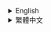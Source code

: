 <details>
<summary>English</summary>

## Course Objectives

Welcome to the **JFrog SaaS Trial Workshop!** 🎓  
This workshop aims to help you get started with JFrog SaaS and practice building a Maven project. By the end of this workshop, you will be able to:
- Apply for a JFrog SaaS trial and set up your environment.
- Clone and configure a Maven project.
- Build and deploy the project using JFrog CLI.
- Understand and remediate security vulnerabilities using JFrog Xray.

## 📝 Prerequisites

### JDK 17 Installation
1. **Install JDK**
   - Download and install JDK from [OpenJDK](https://jdk.java.net/archive/)

### Set Environment Variables

#### JAVA_HOME
1. Open System Properties (Win + S → "Environment Variables")
2. Click "Environment Variables" → "New" under System variables
3. Set:
   ```
   Variable name: JAVA_HOME
   Variable value: C:\Program Files\Java\jdk-17
   ```
4. In System variables, select "Path" → "Edit"
5. Click "New" and add:
   ```
   %JAVA_HOME%\bin
   ```
6. Click "OK" to save

### Verify Installation
   ```bash
   # Check Java version
   java -version
   ```
   Expected output:
   ```
   openjdk version "17.0.2" 2022-01-18
   OpenJDK Runtime Environment (build 17.0.2+8)
   OpenJDK 64-Bit Server VM (build 17.0.2+8, mixed mode, sharing)
   ```

### Maven 3.6.3
1️⃣ **Download Maven**
   - Go to [Apache Maven download page](https://archive.apache.org/dist/maven/maven-3/3.6.3/binaries/apache-maven-3.6.3-bin.zip )
   - Download the Binary zip archive (e.g., `apache-maven-3.6.3-bin.zip`)
2️⃣ **Extract Maven**
   - Extract the downloaded ZIP file to a directory, e.g.:
     ```
     C:\Program Files\Apache\Maven
     ```
   - Your Maven folder structure should look like:
     ```
     C:\Program Files\Apache\Maven\apache-maven-3.6.3
     ```
#### MAVEN_HOME Environment variables
1. In System variables, click "New"
2. Set:
   ```
   Variable name: MAVEN_HOME
   Variable value: C:\Program Files\Apache\Maven\apache-maven-3.6.3
   ```
3. In "Path" variable, click "Edit"
4. Click "New" and add:
   ```
   %MAVEN_HOME%\bin
   ```
5. Click "OK" on all windows to save

> **Note:** After setting environment variables, you need to open a new Command Prompt for the changes to take effect.

#### Verify Installation
   ```bash
   # Open a new Command Prompt and run:
   mvn -version
   ```
   Expected output:
   ```
   Apache Maven 3.6.3 (...)
   Maven home: C:\Program Files\Apache\Maven\apache-maven-3.6.3
   Java version: 17.0.2, vendor: Oracle Corporation
   Java home: C:\Program Files\Java\jdk-17
   Default locale: en_US, platform encoding: UTF-8
   OS name: "windows 10", version: "10.0", arch: "amd64", family: "windows"
   ```

## 🚀 Getting Started

### 1. Apply for JFrog SaaS Trial
1. [Apply for JFrog SaaS Trial](https://jfrog.com/start-free/)  
   Select "14-Day Free Trial", it will give you your own JFrog Platform.
   ![alt text](images/trial.png)

2. **Select AWS Region**
   - Choose either AWS Singapore or Tokyo region
   - This will provide better network performance for users in Asia
   - The region selection is available during the trial signup process

3. You will get an email containing the login credentials for the JFrog platform

### 2. Clone the Project
```bash
git clone https://github.com/JFrogChina/jfrog-poc-samples.git
cd jfrog-poc-samples/maven-sample
```

### 3. Create Maven Repositories
![img_6.png](images/img_6.png)
1. Log in to JFrog SaaS Platform
2. Click **Quick Repository Creation** (top-right)
3. Select **Maven** and create:
   - Local Repo: `sample-libs-snapshot-local` `sample-libs-release-local`
   - Remote Repo: `sample-maven-remote`
   - Virtual Repo: `sample-libs-snapshot` `sample-libs-release`

### 4. Configure JFrog CLI
1. [Download JFrog CLI](https://jfrog.com/getcli/)
2. Configure your environment:
   ```shell
   jf c add saas
   ```
   Follow prompts to enter:
   - JFrog Platform URL: `https://<YOUR_DOMAIN>.jfrog.io`
   - username
   - password or Reference Token (from Profile → Edit Profile → Generate an Identity Token)

### 5. Configure Maven
```shell
cd maven-sample
jf mvnc
```
This generates a `.jfrog/projects/maven.yaml` pointing to your SaaS repositories.

### 6. Build and Deploy
```shell
jf mvn clean install -f pom.xml --build-name=sample-maven-build --build-number=1
jf mvn deploy --build-name=sample-maven-build --build-number=1
jf rt bp sample-maven-build 1
```

### 7. Verify Deployment
- Check **Artifactory → Artifacts** for deployed files
- View build info in **Builds** section

### 8. Enable Xray Scanning
1. Go to **JFrog Xray → Index Resource**
2. Add to watch:
   - Repositories: `sample-libs-snapshot-local` `sample-libs-release-local`
   - Builds: `sample-maven-build`

### Understanding log4j Vulnerability
The log4j vulnerability (CVE-2021-44228) is detected because your project uses log4j-core 2.14.0. However, it's only exploitable when:

1. Using vulnerable logging patterns:
   ```java
   // Vulnerable
   logger.info("${jndi:ldap://malicious-server/exploit}");
   
   // Safe
   logger.info("User logged in: {}", username);
   ```

2. **AND** when:
   - Logging user-controlled input
   - Input contains `${jndi:ldap://...}` pattern
   - Application has network access to malicious server

This explains why Xray shows many false positives - vulnerabilities exist in code but aren't exploitable in your use case.

### 9. Remediate log4j Vulnerability

#### 9.1 Review Vulnerability
JFrog Advanced Security has identified this log4j package as a true positive. You can view the detailed evidence in the security report.
![img_1.png](images/img_1.png)

#### Review the False Positive Results
![img_5.png](images/img_5.png)
> **86% of critical/high vulnerabilities are false positives**

![img_4.png](images/img_4.png)

#### 9.2 Block Vulnerable Version
![img_7.png](images/img_7.png)
1. **Create Block Condition:**  
   Administrator → Curation Settings → Create Condition  
   ![img.png](images/img.png)

2. **Create Policy:**  
   ![img_2.png](images/img_2.png)

3. **Clean Cache:**
   ```bash
   rm -rf ~/.m2/repository/org/apache/logging/log4j/*
   ```

4. **Verify Block:**
   ```shell
   [main] ERROR org.apache.maven.cli.MavenCli - Failed to execute goal on project app-boot: Could not resolve dependencies for project com.example.jfrog:app-boot:war:1.0.2: Could not transfer artifact org.apache.logging.log4j:log4j-core:jar:2.14.0 from/to artifactory-release (https://demo.jfrogchina.com/artifactory/alex-maven): authorization failed for https://demo.jfrogchina.com/artifactory/alex-maven/org/apache/logging/log4j/log4j-core/2.14.0/log4j-core-2.14.0.jar, status: 403 Forbidden -> [Help 1]
   ```
   ![img_3.png](images/img_3.png)

5. **Fix: Update log4j Version**
   ```xml
   <dependency>
       <groupId>org.apache.logging.log4j</groupId>
       <artifactId>log4j-core</artifactId>
       <version>2.17.1</version>
   </dependency>
   ```

6. **Rebuild:**
   ```shell
   jf mvn clean
   jf mvn deploy --build-name=sample-maven-build --build-number=2
   jf rt bp sample-maven-build 2
   ```

The build should be successful and the issue was fixed.

7. **Analysis of Vulnerability Fixing Trends:**
Platform → Xray → Scan List → Builds
![alt text](images/buildList.png)

The build should complete successfully, confirming that the security issue has been fixed.

> **Happy building and stay secure! 🚀**

</details>

<details>
<summary>繁體中文</summary>

歡迎參加 **JFrog SaaS 試用工作坊！** 🎓  
本工作坊旨在幫助您開始使用 JFrog SaaS 並練習構建 Maven 項目。在本次工作坊結束時，您將能夠：
- 申請 JFrog SaaS 試用並設置您的環境。
- 克隆並配置 Maven 項目。
- 使用 JFrog CLI 構建和部署項目。
- 使用 JFrog Xray 理解和修復安全漏洞。

## 📝 前置需求

### JDK 17 安裝
1. **安裝 JDK**
   - 從 [OpenJDK](https://jdk.java.net/archive/) 下載並安裝 JDK

### 設置環境變數

#### JAVA_HOME
1. 打開系統屬性（Win + S → "環境變數"）
2. 點擊"環境變數" → 在系統變數下點擊"新建"
3. 設置：
   ```
   變數名稱：JAVA_HOME
   變數值：C:\Program Files\Java\jdk-17
   ```
4. 在系統變數中，選擇"Path" → "編輯"
5. 點擊"新建"並添加：
   ```
   %JAVA_HOME%\bin
   ```
6. 點擊"確定"保存

### 驗證安裝
   ```bash
   # 檢查 Java 版本
   java -version
   ```
   預期輸出：
   ```
   openjdk version "17.0.2" 2022-01-18
   OpenJDK Runtime Environment (build 17.0.2+8)
   OpenJDK 64-Bit Server VM (build 17.0.2+8, mixed mode, sharing)
   ```

### Maven 3.6.3
1️⃣ **下載 Maven**
   - 訪問 [Apache Maven 下載頁面](https://archive.apache.org/dist/maven/maven-3/3.6.3/binaries/apache-maven-3.6.3-bin.zip )
   - 下載二進制 zip 檔案（例如：`apache-maven-3.6.3-bin.zip`）
2️⃣ **解壓 Maven**
   - 將下載的 ZIP 檔案解壓到目錄，例如：
     ```
     C:\Program Files\Apache\Maven
     ```
   - 您的 Maven 資料夾結構應該如下：
     ```
     C:\Program Files\Apache\Maven\apache-maven-3.6.3
     ```
#### MAVEN_HOME 環境變數
1. 在系統變數中，點擊"新建"
2. 設置：
   ```
   變數名稱：MAVEN_HOME
   變數值：C:\Program Files\Apache\Maven\apache-maven-3.6.3
   ```
3. 在"Path"變數，點擊"編輯"
4. 點擊"新建"並添加：
   ```
   %MAVEN_HOME%\bin
   ```
5. 點擊所有視窗的"確定"保存

> **注意：** 設置環境變數後，您需要打開新的命令提示字元才能使更改生效。

#### 驗證安裝
   ```bash
   # 打開新的命令提示字元並運行：
   mvn -version
   ```
   預期輸出：
   ```
   Apache Maven 3.6.3 (...)
   Maven home: C:\Program Files\Apache\Maven\apache-maven-3.6.3
   Java version: 17.0.2, vendor: Oracle Corporation
   Java home: C:\Program Files\Java\jdk-17
   Default locale: en_US, platform encoding: UTF-8
   OS name: "windows 10", version: "10.0", arch: "amd64", family: "windows"
   ```

## 🚀 開始使用

### 1. 申請 JFrog SaaS 試用
1. [申請 JFrog SaaS 試用](https://jfrog.com/start-free/)  
   選擇"14 天免費試用"，它將為您提供自己的 JFrog 平台。
   ![alt text](images/trial.png)

2. **選擇 AWS 區域**
   - 選擇 AWS 新加坡或東京區域
   - 這將為亞洲用戶提供更好的網絡性能
   - 區域選擇在試用註冊過程中可用

3. 您將收到一封包含 JFrog 平台登入憑證的電子郵件

### 2. 克隆項目
```bash
git clone https://github.com/JFrogChina/jfrog-poc-samples.git
cd jfrog-poc-samples/maven-sample
```

### 3. 創建 Maven 倉庫
![img_6.png](images/img_6.png)
1. 登入 JFrog SaaS 平台
2. 點擊**快速倉庫創建**（右上角）
3. 選擇 **Maven** 並創建：
   - 本地倉庫：`sample-libs-snapshot-local` `sample-libs-release-local`
   - 遠程倉庫：`sample-maven-remote`
   - 虛擬倉庫：`sample-libs-snapshot` `sample-libs-release`

### 4. 配置 JFrog CLI
1. [下載 JFrog CLI](https://jfrog.com/getcli/)
2. 配置您的環境：
   ```shell
   jf c add saas
   ```
   按照提示輸入：
   - JFrog 平台 URL：`https://<YOUR_DOMAIN>.jfrog.io`
   - 用戶名
   - 密碼或參考令牌（從個人資料 → 編輯個人資料 → 生成身份令牌）

### 5. 配置 Maven
```shell
cd maven-sample
jf mvnc
```
這將生成指向您的 SaaS 倉庫的 `.jfrog/projects/maven.yaml`。

### 6. 構建和部署
```shell
jf mvn clean install -f pom.xml --build-name=sample-maven-build --build-number=1
jf mvn deploy --build-name=sample-maven-build --build-number=1
jf rt bp sample-maven-build 1
```

### 7. 驗證部署
- 在 **Artifactory → Artifacts** 中檢查已部署的文件
- 在 **Builds** 部分查看構建信息

### 8. 啟用 Xray 掃描
1. 轉到 **JFrog Xray → Index Resource**
2. 添加到監視：
   - 倉庫：`sample-libs-snapshot-local` `sample-libs-release-local`
   - 構建：`sample-maven-build`

### 了解 log4j 漏洞
檢測到 log4j 漏洞（CVE-2021-44228）是因為您的項目使用了 log4j-core 2.14.0。但是，只有在以下情況下才會被利用：

1. 使用易受攻擊的日誌模式：
   ```java
   // 易受攻擊
   logger.info("${jndi:ldap://malicious-server/exploit}");
   
   // 安全
   logger.info("User logged in: {}", username);
   ```

2. **並且**當：
   - 記錄用戶控制的輸入
   - 輸入包含 `${jndi:ldap://...}` 模式
   - 應用程序可以訪問惡意服務器

這解釋了為什麼 Xray 顯示許多誤報 - 代碼中存在漏洞，但在您的使用場景中無法被利用。

### 9. 修復 log4j 漏洞

#### 9.1 審查漏洞
JFrog 高級安全已將此 log4j 包識別為真實漏洞。您可以在安全報告中查看詳細證據。
![img_1.png](images/img_1.png)

#### 審查誤報結果
![img_5.png](images/img_5.png)
> **86% 的嚴重/高風險漏洞是誤報**

![img_4.png](images/img_4.png)

#### 9.2 阻止易受攻擊的版本
![img_7.png](images/img_7.png)
1. **創建阻止條件：**  
   管理員 → 策展設置 → 創建條件  
   ![img.png](images/img.png)

2. **創建策略：**  
   ![img_2.png](images/img_2.png)

3. **清理緩存：**
   ```bash
   rm -rf ~/.m2/repository/org/apache/logging/log4j/*
   ```

4. **驗證阻止：**
   ```shell
   [main] ERROR org.apache.maven.cli.MavenCli - Failed to execute goal on project app-boot: Could not resolve dependencies for project com.example.jfrog:app-boot:war:1.0.2: Could not transfer artifact org.apache.logging.log4j:log4j-core:jar:2.14.0 from/to artifactory-release (https://demo.jfrogchina.com/artifactory/alex-maven): authorization failed for https://demo.jfrogchina.com/artifactory/alex-maven/org/apache/logging/log4j/log4j-core/2.14.0/log4j-core-2.14.0.jar, status: 403 Forbidden -> [Help 1]
   ```
   ![img_3.png](images/img_3.png)

5. **修復：更新 log4j 版本**
   ```xml
   <dependency>
       <groupId>org.apache.logging.log4j</groupId>
       <artifactId>log4j-core</artifactId>
       <version>2.17.1</version>
   </dependency>
   ```

6. **重新構建：**
   ```shell
   jf mvn clean
   jf mvn deploy --build-name=sample-maven-build --build-number=2
   jf rt bp sample-maven-build 2
   ```

構建應該成功，問題已修復。

7. **漏洞修復趨勢分析：**
平台 → Xray → 掃描列表 → 構建
![alt text](images/buildList.png)

構建應該成功完成，確認安全問題已修復。

> **祝您構建愉快，保持安全！🚀**

</details>